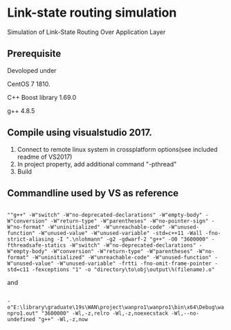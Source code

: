 # Link-state routing simulation
Simulation of Link-State Routing Over Application Layer

<h2>Prerequisite</h2>
<p>Devoloped under</p> 
<p>CentOS 7 1810.</p>
<p>C++ Boost library 1.69.0</p>
<p>g++ 4.8.5</p>

<h2>Compile using visualstudio 2017.</h2>

<ol>
<li>Connect to remote linux system in crossplatform options(see included readme of VS2017)</li>
<li>In project property, add additional command "-pthread"</li>
<li>Build</li>
</ol>

<h2>Commandline used by VS as reference</h2>
<p>
<code>
""g++" -W"switch" -W"no-deprecated-declarations" -W"empty-body" -W"conversion" -W"return-type" -W"parentheses" -W"no-pointer-sign" -W"no-format" -W"uninitialized" -W"unreachable-code" -W"unused-function" -W"unused-value" -W"unused-variable" -std=c++11 -Wall -fno-strict-aliasing -I ".\nlohmann" -g2 -gdwarf-2 "g++" -O0 "3600000" -fthreadsafe-statics -W"switch" -W"no-deprecated-declarations" -W"empty-body" -W"conversion" -W"return-type" -W"parentheses" -W"no-format" -W"uninitialized" -W"unreachable-code" -W"unused-function" -W"unused-value" -W"unused-variable" -frtti -fno-omit-frame-pointer -std=c11 -fexceptions "1" -o "directory\to\obj\output\%(filename).o" 
</code>
  
<p>and</p>
<code>
-o"E:\library\graduate\19s\WAN\project\wanpro1\wanpro1\bin\x64\Debug\wanpro1.out" "3600000" -Wl,-z,relro -Wl,-z,noexecstack -Wl,--no-undefined "g++" -Wl,-z,now 
</code>
</p>
